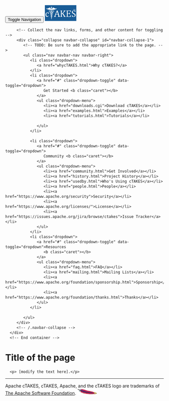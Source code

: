 <!-- Use this page as a template guide for making new pages on the site. 
     Main edits can be made to line 23, 55, 103 -->

<!DOCTYPE html>
<html lang="en">
<head>
   <meta charset="utf-8">
   <meta http-equiv="X-UA-Compatible" content="IE=edge">
   <meta name="viewport" content="width=device-width, initial-scale=1.0">

   <title>
      Apache cTAKES&trade; - clinical Text Analysis Knowledge Extraction System
   </title>
   <link rel="icon" type="image/png" href="images/apache_logo.png"/>


   <!-- Bootstrap core CSS -->
   <link href="css/cerulean.min.css" rel="stylesheet">
   <link href="css/custom.css" rel="stylesheet">

   <link href='http://fonts.googleapis.com/css?family=Open+Sans' rel='stylesheet' type='text/css'>
   <link href="css/main.css" rel="stylesheet">
   <link href="css/apache.css" rel="stylesheet">
   <!-- TODO: Add any additional css that might be necessary -->

   <script type="text/javascript">
          var _gaq = _gaq || []; _gaq.push(['_setAccount', 'UA-41673085-1']); _gaq.push(['_trackPageview']); (function() { var ga = document.createElement('script'); ga.type = 'text/javascript'; ga.async = true; ga.src = ('https:' == document.location.protocol ? 'https://ssl' : 'http://www') + '.google-analytics.com/ga.js'; var s = document.getElementsByTagName('script')[0]; s.parentNode.insertBefore(ga, s); })();	


   </script>

   <!-- HTML5 shim and Respond.js IE8 support of HTML5 elements and media queries -->
   <!--[if lt IE 9]>
   <script src="https://oss.maxcdn.com/libs/html5shiv/3.7.0/html5shiv.js"></script>
   <script src="https://oss.maxcdn.com/libs/respond.js/1.3.0/respond.min.js"></script>
   <![endif]-->
</head>

<body>
<nav class="navbar navbar-default navbar-fixed-top" role="navigation">
   <div class="navbar-inner">
      <div class="container" id="navbar-container">
         <!-- Brand and toggle get grouped for better mobile display -->
         <div class="navbar-header">
            <button type="button" class="navbar-toggle" data-toggle="collapse" data-target=".navbar-collapse">
               <span class="sr-only">Toggle Navigation</span>
               <span class="icon-bar"></span>
               <span class="icon-bar"></span>
               <span class="icon-bar"></span>
            </button>
            <a class="navbar-brand" href="index.html"> <img src="images/ctakes_logo.png"/>
            </a>
         </div>


         <!-- Collect the nav links, forms, and other content for toggling -->
         <div class="collapse navbar-collapse" id="navbar-collapse-1">
            <!-- TODO: Be sure to add the appropriate link to the page. -->
            <ul class="nav navbar-nav navbar-right">
               <li class="dropdown">
                  <a href="whycTAKES.html">Why cTAKES?</a>
               </li>
               <li class="dropdown">
                  <a href="#" class="dropdown-toggle" data-toggle="dropdown">
                     Get Started <b class="caret"></b>
                  </a>
                  <ul class="dropdown-menu">
                     <li><a href="downloads.cgi">Download cTAKES</a></li>
                     <li><a href="examples.html">Examples</a></li>
                     <li><a href="tutorials.html">Tutorials</a></li>

                  </ul>
               </li>

               <li class="dropdown">
                  <a href="#" class="dropdown-toggle" data-toggle="dropdown">
                     Community <b class="caret"></b>
                  </a>
                  <ul class="dropdown-menu">
                     <li><a href="community.html">Get Involved</a></li>
                     <li><a href="history.html">Project History</a></li>
                     <li><a href="usedby.html">Who's Using cTAKES</a></li>
                     <li><a href="people.html">People</a></li>
                     <li><a href="https://www.apache.org/security">Security</a></li>
                     <li><a href="https://www.apache.org/licenses/">License</a></li>
                     <li><a href="https://issues.apache.org/jira/browse/ctakes">Issue Tracker</a></li>
                  </ul>
               </li>
               <li class="dropdown">
                  <a href="#" class="dropdown-toggle" data-toggle="dropdown">Resources
                     <b class="caret"></b>
                  </a>
                  <ul class="dropdown-menu">
                     <li><a href="faq.html">FAQ</a></li>
                     <li><a href="mailing.html">Mailing Lists</a></li>
                     <li><a href="https://www.apache.org/foundation/sponsorship.html">Sponsorship</a></li>
                     <li><a href="https://www.apache.org/foundation/thanks.html">Thanks</a></li>
                  </ul>
               </li>

            </ul>
         </div>
         <!-- /.navbar-collapse -->
      </div>
      <!-- End container -->
   </div>
</nav>

<div class="container">
   <div class="row">
      <h1> Title of the page </h1>

      <p> [modify the text here].</p>
   </div>

</div>

<footer class="small">
   <hr>
   Apache cTAKES, cTAKES, Apache, and the cTAKES logo are trademarks of
   <a href="http://www.apache.org">The Apache Software Foundation</a>.
   <a href="http://www.apache.org"><img class="little-feather" src="images/feather_20v.png"></a>
</footer>
<script src="https://code.jquery.com/jquery.js"></script>
<script src="https://netdna.bootstrapcdn.com/bootstrap/3.0.3/js/bootstrap.min.js"></script>


</body>
</html>

